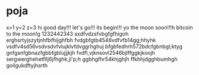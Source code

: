 # poja
x=1
y=2
z=3
hi
good day!!!
let's go!!!
its begin!!!
yo the moon soon!!!h
bitcoin to the moon!g
1232442343
sxdfvdzsfvbgfgfhigoh
erghsrtyjszytjnhfbfhijghfbh
fvdgbfgtb4546vdfvfb14gg;hhyhk
vsdfv4sd56vsdvsdvfvlujklvfdvggrhghuj
bfgbfedhrh572bdcfgbnbgl;ktyg
 gnfgsnfgbnazfgbbfgblujjjkjh
fvdfl,vjknsovl2546bjlffggkjkoojh
sergwerghehetfllj6jfhghk,jl'p;h
ggbhgfhr54khjghjh
ffkhhjdgghbumhgh
goilgukdftyjhsrth
